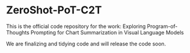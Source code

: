 # ZeroShot-PoT-C2T

This is the official code repository for the work: Exploring Program-of-Thoughts Prompting for Chart Summarization in Visual Language Models

We are finalizing and tidying code and will release the code soon.
